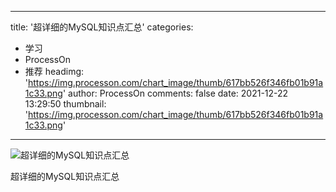 
---
title: '超详细的MySQL知识点汇总'
categories: 
 - 学习
 - ProcessOn
 - 推荐
headimg: 'https://img.processon.com/chart_image/thumb/617bb526f346fb01b91a1c33.png'
author: ProcessOn
comments: false
date: 2021-12-22 13:29:50
thumbnail: 'https://img.processon.com/chart_image/thumb/617bb526f346fb01b91a1c33.png'
---

<div>   
<img class="thumb" alt="超详细的MySQL知识点汇总" src="https://img.processon.com/chart_image/thumb/617bb526f346fb01b91a1c33.png" referrerpolicy="no-referrer">
<p>超详细的MySQL知识点汇总</p>  
</div>
            